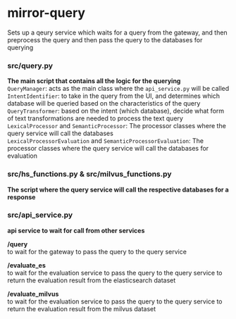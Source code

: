 # mirror-query
Sets up a qeury service which waits for a query from the gateway, and then preprocess the query and then pass the query to the databases for querying

### src/query.py
**The main script that contains all the logic for the querying**   
`QueryManager`: acts as the main class where the `api_service.py` will be called     
`IntentIdentifier`: to take in the query from the UI, and determines which database will be queried based on the characteristics of the query   
`QueryTransformer`: based on the intent (which database), decide what form of text transformations are needed to process the text query    
`LexicalProcessor` and `SemanticProcessor`: The processor classes where the query service will call the databases   
`LexicalProcessorEvaluation` and `SemanticProcessorEvaluation`: The processor classes where the query service will call the databases for evaluation    
   

### src/hs_functions.py & src/milvus_functions.py 
**The script where the query service will call the respective databases for a response**   
    
### src/api_service.py
**api service to wait for call from other services**    
   
**/query**   
to wait for the gateway to pass the query to the query service   
    
**/evaluate_es**    
to wait for the evaluation service to pass the query to the query service to return the evaluation result from the elasticsearch dataset    
    
**/evaluate_milvus**   
to wait for the evaluation service to pass the query to the query service to return the evaluation result from the milvus dataset    
  